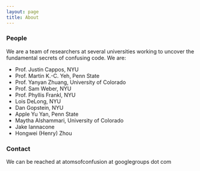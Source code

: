 ```yaml
---
layout: page
title: About
---
```


### People

We are a team of researchers at several universities working to uncover the fundamental secrets of confusing code. We are:

 * Prof. Justin Cappos, NYU
 * Prof. Martin K.-C. Yeh, Penn State
 * Prof. Yanyan Zhuang, University of Colorado
 * Prof. Sam Weber, NYU
 * Prof. Phyllis Frankl, NYU
 * Lois DeLong, NYU
 * Dan Gopstein, NYU
 * Apple Yu Yan, Penn State
 * Maytha Alshammari, University of Colorado
 * Jake Iannacone
 * Hongwei (Henry) Zhou

### Contact

We can be reached at atomsofconfusion at googlegroups dot com
